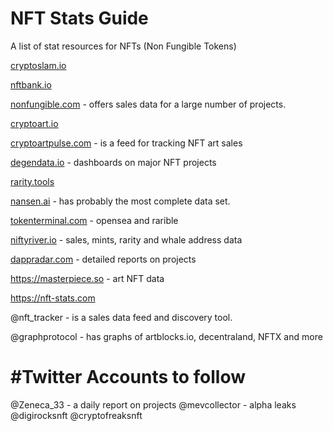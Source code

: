# NFT Stats Guide

A list of stat resources for NFTs (Non Fungible Tokens)

[cryptoslam.io](https://cryptoslam.io)

[nftbank.io](https://nftbank.io)

[nonfungible.com](https://nonfungible.com) - offers sales data for a large number of projects.

[cryptoart.io](https://cryptoart.io/)

[cryptoartpulse.com](https://cryptoartpulse.com/) - is a feed for tracking NFT art sales

[degendata.io](https://degendata.io/) - dashboards on major NFT projects

[rarity.tools](https://rarity.tools)

[nansen.ai](https://nansen.ai) - has probably the most complete data set. 

[tokenterminal.com](https://tokenterminal.com/terminal/projects/opensea) - opensea and rarible

[niftyriver.io](http://niftyriver.io) - sales, mints, rarity and whale address data

[dappradar.com](https://dappradar.com/nft) - detailed reports on projects
 
https://masterpiece.so - art NFT data

https://nft-stats.com

@nft_tracker - is a sales data feed and discovery tool.

@graphprotocol - has graphs of artblocks.io, decentraland, NFTX and more


#Twitter Accounts to follow
============================

@Zeneca_33 - a daily report on projects
@mevcollector - alpha leaks
@digirocksnft
@cryptofreaksnft

